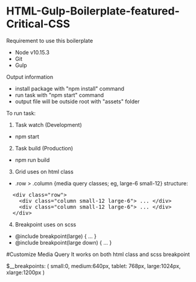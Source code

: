 # HTML-Gulp-Boilerplate-featured-Critical-CSS

Requirement to use this boilerplate
- Node v10.15.3
- Git
- Gulp



Output information
- install package with "npm install" command
- run task with "npm start" command
- output file will be outside root with "assets" folder



To run task:

1) Task watch (Development)
- npm start


2) Task build (Production)
- npm run build


3) Grid uses on html class
- .row > .column {media query classes; eg, large-6 small-12}
structure:
<pre>
  &lt;div class="row"&gt;
    &lt;div class="column small-12 large-6"&gt; ... &lt;/div&gt;
    &lt;div class="column small-12 large-6"&gt; ... &lt;/div&gt;
  &lt;/div&gt;
</pre>

4) Breakpoint uses on scss
- @include breakpoint(large) { ... }
- @include breakpoint(large down) { ... }




#Customize Media Query 
 It works on both html class and scss breakpoint 
 
 $__breakpoints: (
        small:0,
        medium:640px,
        tablet: 768px,
        large:1024px,
        xlarge:1200px
)
